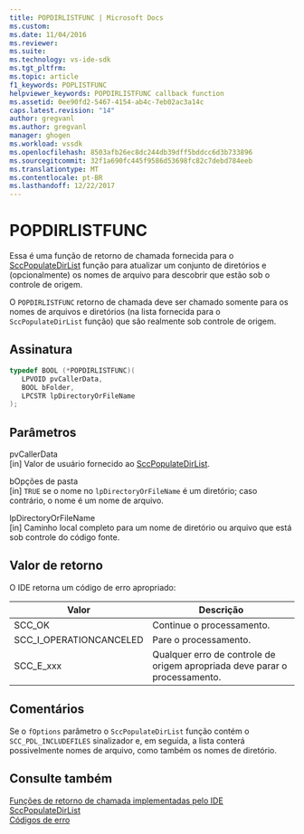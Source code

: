 ```yaml
---
title: POPDIRLISTFUNC | Microsoft Docs
ms.custom: 
ms.date: 11/04/2016
ms.reviewer: 
ms.suite: 
ms.technology: vs-ide-sdk
ms.tgt_pltfrm: 
ms.topic: article
f1_keywords: POPLISTFUNC
helpviewer_keywords: POPDIRLISTFUNC callback function
ms.assetid: 0ee90fd2-5467-4154-ab4c-7eb02ac3a14c
caps.latest.revision: "14"
author: gregvanl
ms.author: gregvanl
manager: ghogen
ms.workload: vssdk
ms.openlocfilehash: 8503afb26ec8dc244db39dff5bddcc6d3b733896
ms.sourcegitcommit: 32f1a690fc445f9586d53698fc82c7debd784eeb
ms.translationtype: MT
ms.contentlocale: pt-BR
ms.lasthandoff: 12/22/2017
---
```

# <a name="popdirlistfunc"></a>POPDIRLISTFUNC
Essa é uma função de retorno de chamada fornecida para o [SccPopulateDirList](../extensibility/sccpopulatedirlist-function.md) função para atualizar um conjunto de diretórios e (opcionalmente) os nomes de arquivo para descobrir que estão sob o controle de origem.  
  
 O `POPDIRLISTFUNC` retorno de chamada deve ser chamado somente para os nomes de arquivos e diretórios (na lista fornecida para o `SccPopulateDirList` função) que são realmente sob controle de origem.  
  
## <a name="signature"></a>Assinatura  
  
```cpp  
typedef BOOL (*POPDIRLISTFUNC)(  
   LPVOID pvCallerData,  
   BOOL bFolder,  
   LPCSTR lpDirectoryOrFileName  
);  
```  
  
## <a name="parameters"></a>Parâmetros  
 pvCallerData  
 [in] Valor de usuário fornecido ao [SccPopulateDirList](../extensibility/sccpopulatedirlist-function.md).  
  
 bOpções de pasta  
 [in] `TRUE` se o nome no `lpDirectoryOrFileName` é um diretório; caso contrário, o nome é um nome de arquivo.  
  
 lpDirectoryOrFileName  
 [in] Caminho local completo para um nome de diretório ou arquivo que está sob controle do código fonte.  
  
## <a name="return-value"></a>Valor de retorno  
 O IDE retorna um código de erro apropriado:  
  
|Valor|Descrição|  
|-----------|-----------------|  
|SCC_OK|Continue o processamento.|  
|SCC_I_OPERATIONCANCELED|Pare o processamento.|  
|SCC_E_xxx|Qualquer erro de controle de origem apropriada deve parar o processamento.|  
  
## <a name="remarks"></a>Comentários  
 Se o `fOptions` parâmetro o `SccPopulateDirList` função contém o `SCC_PDL_INCLUDEFILES` sinalizador e, em seguida, a lista conterá possivelmente nomes de arquivo, como também os nomes de diretório.  
  
## <a name="see-also"></a>Consulte também  
 [Funções de retorno de chamada implementadas pelo IDE](../extensibility/callback-functions-implemented-by-the-ide.md)   
 [SccPopulateDirList](../extensibility/sccpopulatedirlist-function.md)   
 [Códigos de erro](../extensibility/error-codes.md)